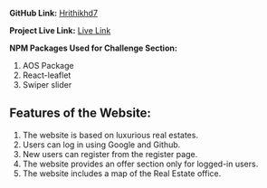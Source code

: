 
**GitHub Link:** [Hrithikhd7](https://github.com/hrithikhd7)

**Project Live Link:** [Live Link](https://realestatefinalproject-a2d3e.web.app/)

**NPM Packages Used for Challenge Section:**

1. AOS Package
2. React-leaflet
3. Swiper slider

## Features of the Website:

1. The website is based on luxurious real estates.
2. Users can log in using Google and Github.
3. New users can register from the register page.
4. The website provides an offer section only for logged-in users.
5. The website includes a map of the Real Estate office.

